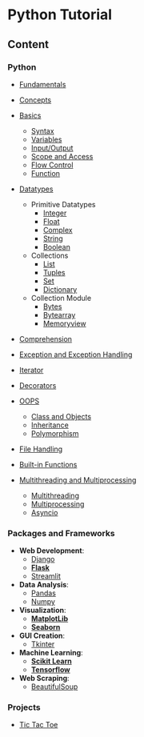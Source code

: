 # Python Tutorial

## Content

### Python

- [Fundamentals](lessons/fundamentals/readme.md)

- [Concepts](lessons/concepts/readme.md)

- [Basics](lessons/basics/readme.md)
    - [Syntax](lessons/syntax/readme.md)
    - [Variables](lessons/variables/readme.md)
    - [Input/Output](lessons/input_output/readme.md)
    - [Scope and Access](lessons/scope/readme.md) 
    - [Flow Control](lessons/flow_control/readme.md)
    - [Function](lessons/functions/readme.md)

- [Datatypes](lessons/datatypes/readme.md)
    - Primitive Datatypes
        - [Integer](lessons/integer/readme.md)
        - [Float](lessons/float/readme.md)
        - [Complex](lessons/complex/readme.md)
        - [String](lessons/string/readme.md)
        - [Boolean](lessons/boolean/readme.md)
    - Collections
        - [List](lessons/list/readme.md)
        - [Tuples](lessons/tuples/readme.md)
        - [Set](lessons/set/readme.md)
        - [Dictionary](lessons/dictionary/readme.md)
    - Collection Module
        - [Bytes](lessons/bytes/readme.md)
        - [Bytearray](lessons/bytearray/readme.md)
        - [Memoryview](lessons/memoryview/readme.md)

- [Comprehension](lessons/comprehension/readme.md)        

- [Exception and Exception Handling](lessons/exception/readme.md)
- [Iterator](lessons/iterator/readme.md)
- [Decorators](lessons/decorators/readme.md)
- [OOPS](lessons/oops/readme.md)

    - [Class and Objects](lessons/class/readme.md)
    - [Inheritance](lessons/inheritance/readme.md)
    - [Polymorphism](lessons/polymorphism/readme.md)

- [File Handling](lessons/file_handling/readme.md)
- [Built-in Functions](lessons/built_in_functions/readme.md)

- [Multithreading and Multiprocessing](lessons/multithreading_multiprocessing/readme.md)
    - [Multithreading](lessons/multithreading/readme.md)
    - [Multiprocessing](lessons/multiprocessing/readme.md)
    - [Asyncio](lessons/asyncio/readme.md)

### Packages and Frameworks

- **Web Development**:
    - [Django](https://github.com/AkashDas253/Tutorial_Django) 
    - [**Flask**](lessons/flask/readme.md)
    - [Streamlit](lessons/streamlit/readme.md)
- **Data Analysis**:
    - [Pandas](lessons/pandas/readme.md)
    - [Numpy](lessons/numpy/readme.md)
- **Visualization**:
    - [**MatplotLib**](lessons/matplotlib/readme.md)
    - [**Seaborn**](lessons/seaborn/readme.md)
- **GUI Creation**:
    - [Tkinter](lessons/tkinter/readme.md)
- **Machine Learning**:
    - [**Scikit Learn**](lessons/sklearn/readme.md)
    - [**Tensorflow**](https://github.com/AkashDas253/Tutorial_Tensorflow)
- **Web Scraping**:
    - [BeautifulSoup](lessons/beautifulsoup/readme.md)

### Projects

- [Tic Tac Toe](mini_projects/tic_tac_toe/readme.md)

